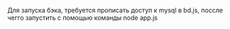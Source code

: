 Для запуска бэка, требуется прописать доступ к mysql в bd.js, поссле чегго запустить с помощью команды node app.js 
